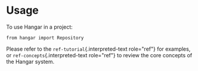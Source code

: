 Usage
=====

To use Hangar in a project:

    from hangar import Repository

Please refer to the `ref-tutorial`{.interpreted-text role="ref"} for
examples, or `ref-concepts`{.interpreted-text role="ref"} to review the
core concepts of the Hangar system.
